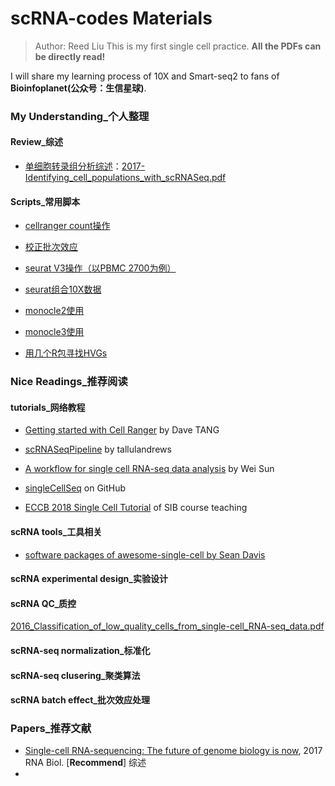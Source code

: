 # scRNA-codes Materials

> Author: Reed Liu
> This is my first single cell practice.
> **All the PDFs can be directly read!**

I will share my learning process of 10X and Smart-seq2 to fans of **Bioinfoplanet(公众号：生信星球)**.

### My Understanding_个人整理

#### Review_综述

- [单细胞转录组分析综述](https://github.com/reedliu/scRNA-codes/blob/master/my_understanding/%E5%8D%95%E7%BB%86%E8%83%9E%E8%BD%AC%E5%BD%95%E7%BB%84%E9%89%B4%E5%AE%9A%E7%BB%86%E8%83%9E%E7%BE%A4%E4%BD%93.md)：[2017-Identifying_cell_populations_with_scRNASeq.pdf](https://github.com/reedliu/scRNA-codes/blob/master/scRNA-papers/2017-Identifying_cell_populations_with_scRNASeq.pdf) 

#### Scripts_常用脚本

- [cellranger count操作](https://github.com/reedliu/scRNA-codes/tree/master/cellranger) 

- [校正批次效应](https://github.com/reedliu/scRNA-codes/blob/master/19.6.23-scRNA-batch-effect/three-scRNA-batch.R)

- [seurat V3操作（以PBMC 2700为例）](https://github.com/reedliu/scRNA-codes/blob/master/2019-07-scRNA-PBMC2700/seurat-v3-pbmc3k.R) 

- [seurat组合10X数据](https://github.com/reedliu/scRNA-codes/blob/master/seurat-combine-two-10X-runs.R) 

- [monocle2使用](https://github.com/reedliu/scRNA-codes/blob/master/monocle2_use_scRNA_pkg.R)

- [monocle3使用](https://github.com/reedliu/scRNA-codes/blob/master/monocle3-learn.R) 

- [用几个R包寻找HVGs](https://github.com/reedliu/scRNA-codes/blob/master/scRNA-HVGs-testing.R)

  

### Nice Readings_推荐阅读

#### tutorials_网络教程

- [Getting started with Cell Ranger](https://davetang.org/muse/2018/08/09/getting-started-with-cell-ranger/) by Dave TANG

- [scRNASeqPipeline](https://github.com/tallulandrews/scRNASeqPipeline) by tallulandrews

- [A workflow for single cell RNA-seq data analysis](http://research.fhcrc.org/content/dam/stripe/sun/software/scRNAseq/scRNAseq.html) by Wei Sun

- [singleCellSeq](https://github.com/jdblischak/singleCellSeq) on GitHub
- [ECCB 2018 Single Cell Tutorial](https://github.com/fmicompbio/SIB_scRNA-seq_Tutorial_2018) of SIB course teaching

#### scRNA tools_工具相关

- [software packages of awesome-single-cell by Sean Davis](https://github.com/seandavi/awesome-single-cell) 

#### scRNA experimental design_实验设计



#### scRNA QC_质控

[2016_Classification_of_low_quality_cells_from_single-cell_RNA-seq_data.pdf](https://github.com/reedliu/scRNA-codes/blob/master/scRNA-papers/2016_Classification_of_low_quality_cells_from_single-cell_RNA-seq_data.pdf) 

#### scRNA-seq normalization_标准化



#### scRNA-seq clusering_聚类算法



#### scRNA batch effect_批次效应处理



### Papers_推荐文献

- [Single-cell RNA-sequencing: The future of genome biology is now](https://github.com/reedliu/scRNA-codes/blob/master/scRNA-papers/2017-Single-cell-RNA-sequencing-The-future-of-genome-biology-is-now.pdf), 2017 RNA Biol. [**Recommend**] 综述
- 



















